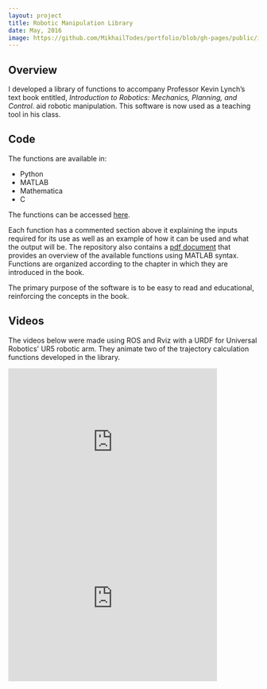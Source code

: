 ```yaml
---
layout: project
title: Robotic Manipulation Library
date: May, 2016
image: https://github.com/MikhailTodes/portfolio/blob/gh-pages/public/images/UR5.png?raw=true
---
```


## Overview
I developed a library of functions to accompany Professor Kevin Lynch’s text book entitled, *Introduction to Robotics: Mechanics, Planning, and Control*. 
aid robotic manipulation. This software is now used as a teaching tool in his class.

## Code
The functions are available in:

* Python  
* MATLAB  
* Mathematica    
* C  

The functions can be accessed <a href="https://github.com/NxRLab/ModernRobotics" target="_blank">here</a>.

Each function has a commented section above it explaining the inputs required for its use as well as an example of how it can be used and what the output will be. The repository also contains a <a href="https://github.com/NxRLab/ModernRobotics/blob/master/roblib.pdf" target="_blank">pdf document</a> that provides an overview of the available functions using MATLAB syntax. Functions are organized according to the chapter in which they are introduced in the book.

The primary purpose of the software is to be easy to read and educational, reinforcing the concepts in the book.

## Videos
The videos below were made using ROS and Rviz with a URDF for Universal Robotics' UR5 robotic arm. They animate two of the trajectory calculation functions developed in the library. 

<iframe width="420" height="315" src="https://www.youtube.com/embed/ycaGRk_0AE8" frameborder="0" allowfullscreen></iframe>

<iframe width="420" height="315" src="https://www.youtube.com/embed/fVElSuS1GgI" frameborder="0" allowfullscreen></iframe>
